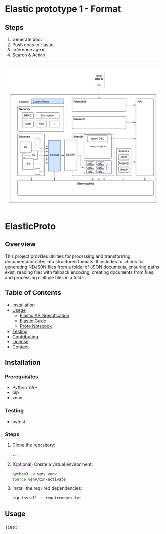 # Elastic prototype 1 - Format
## Steps
1. Generate docs
2. Push docs to elastic
3. Inference agent
4. Search & Action 
 ___

![Conceptual diagram - Overview](https://github.com/jubonni/elasticproto/blob/first_poc/proto1.png)


# ElasticProto

## Overview

This project provides utilities for processing and transforming documentation files into structured formats. It includes functions for generating NDJSON files from a folder of JSON documents, ensuring paths exist, reading files with fallback encoding, creating documents from files, and processing multiple files in a folder.

## Table of Contents

- [Installation](#installation)
- [Usage](#usage)
  - [Elastic API Specification](#elastic-api-specification)
  - [Elastic Guide](#elastic-guide)
  - [Proto Notebook](#proto-notebook)
- [Testing](#testing)
- [Contributing](#contributing)
- [License](#license)
- [Contact](#contact)

## Installation

### Prerequisites

- Python 3.8+
- pip
- venv

### Testing
- pytest

### Steps

1. Clone the repository:
    ```sh
    ...
    ```

2. (Optional) Create a virtual environment:
    ```sh
    python3 -m venv venv
    source venv/bin/activate
    ```

3. Install the required dependencies:
    ```sh
    pip install -r requirements.txt
    ```

## Usage

### 
TODO

